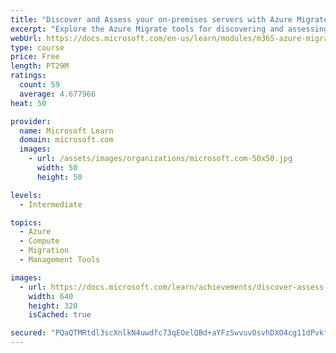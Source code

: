 ```yaml
---
title: "Discover and Assess your on-premises servers with Azure Migrate"
excerpt: "Explore the Azure Migrate tools for discovering and assessing your virtual machine servers. Learn how to install and configure a virtual machine appliance in your virtualization host infrastructure."
webUrl: https://docs.microsoft.com/en-us/learn/modules/m365-azure-migrate-discover-assess/
type: course
price: Free
length: PT29M
ratings:
  count: 59
  average: 4.677966
heat: 50

provider:
  name: Microsoft Learn
  domain: microsoft.com
  images:
    - url: /assets/images/organizations/microsoft.com-50x50.jpg
      width: 50
      height: 50

levels:
  - Intermediate

topics:
  - Azure
  - Compute
  - Migration
  - Management Tools

images:
  - url: https://docs.microsoft.com/learn/achievements/discover-assess-azure-migrate-server-migration-social.png
    width: 640
    height: 320
    isCached: true

secured: "PQaQTMRtdl3scXnlkN4uwdfc73qEOelQBd+aYFzSwvuvOsvhDXO4cg11dPvkfsypQj9Xid8ELKHgK60y3IpFQd9bhpHRQd8h7Ofj7Z+WP/sCZJOsoXtpBt65+CyeJNgFa0bLjXGVWVsHpucM1I1OoLtrTV10xRBnMJPL6qvVGG9dkvjE0W9bxKc0gnEVOSmkJxILgZPDYhGLwH++ltYzD6H3RMmoFX02iDz0M9jkNUGiIJPmEJKKNvdphU9Q4oF4nh3nAZ/MjNfVknJbsSYxBN6SlK9QHyt3kuuWOJDg69tdybW3wAbUhTCrC/R1WeNVXpiKBwbBa+LjEEHDwOpNGG/72p7VI547zxEl7WqXOzQ22/DLw8YJ5LtmE7Jpw+9Bg/L5lRVECE8MfIdz9AXudKygMlYJohBrbve+tmyhCX8=;b2k/lc5jyDRIqyCPDSeU6w=="
---
```


